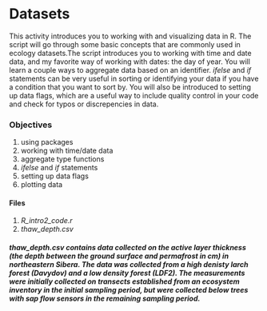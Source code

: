 # Datasets
This activity introduces you to working with and visualizing data in R. The script will go through some basic concepts that are commonly used in ecology datasets.The script introduces you to working with time and date data, and my favorite way of working with dates: the day of year. You will learn a couple ways to aggregate data based on an identifier. _ifelse_ and _if_ statements can be very useful in sorting or identifying your data if you have a condition that you want to sort by. You will also be introduced to setting up data flags, which are a useful way to include quality control in your code and check for typos or discrepencies in data.  

### Objectives

1. using packages
2. working with time/date data
3. aggregate type functions
4. _ifelse_ and _if_ statements
5. setting up data flags
6. plotting data
 

#### Files
1. _R_intro2_code.r_
2. _thaw_depth.csv_


##### _thaw_depth.csv_ contains data collected on the active layer thickness (the depth between the ground surface and permafrost in cm) in northeastern Sibera. The data was collected from a high denisty larch forest (Davydov) and a low density forest (LDF2). The measurements were initially collected on transects established from an ecosystem inventory in the initial sampling period, but were collected below trees with sap flow sensors in the remaining sampling period.
